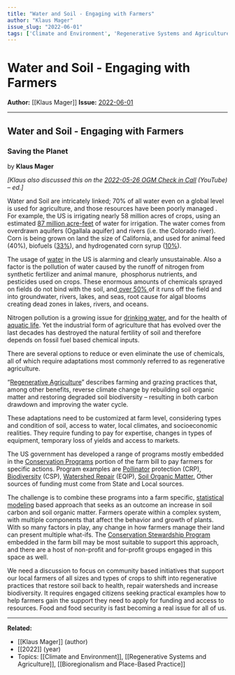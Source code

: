 ```yaml
---
title: "Water and Soil - Engaging with Farmers"
author: "Klaus Mager"
issue_slug: "2022-06-01"
tags: ['Climate and Environment', 'Regenerative Systems and Agriculture', 'Bioregionalism and Place-Based Practice']
---
```


# Water and Soil - Engaging with Farmers

**Author:** [[Klaus Mager]]
**Issue:** [2022-06-01](https://plex.collectivesensecommons.org/2022-06-01/)

---

## Water and Soil - Engaging with Farmers
### Saving the Planet
by **Klaus Mager**

*[Klaus also discussed this on the [2022-05-26 OGM Check in Call](https://youtu.be/XLno9Vpz2yg?t=2163) (YouTube) – ed.]*

Water and Soil are intricately linked; 70% of all water even on a global level is used for agriculture, and those resources have been poorly managed . For example, the US is irrigating nearly 58 million acres of crops, using an estimated [87 million acre-feet](https://www.ers.usda.gov/topics/farm-practices-management/irrigation-water-use/) of water for irrigation. The water comes from overdrawn aquifers (Ogallala aquifer) and rivers (i.e. the Colorado river). Corn is being grown on land the size of California, and used for animal feed (40%), biofuels ([33%](https://www.usda.gov/media/blog/2019/07/29/corn-americas-largest-crop-2019)), and hydrogenated corn syrup ([10%](https://www.ers.usda.gov/topics/crops/sugar-sweeteners/background.aspx#hfcs)).

The usage of [water](https://study.com/academy/lesson/aquifer-depletion-and-overdrawing-of-surface-waters-affects-on-water-resources.html) in the US is alarming and clearly unsustainable. Also a factor is the pollution of water caused by the runoff of nitrogen from synthetic fertilizer and animal manure,  phosphorus nutrients, and pesticides used on crops. These enormous amounts of chemicals sprayed on fields do not bind with the soil, and[ over 50% ](https://blogs.nicholas.duke.edu/citizenscientist/nitrogen-in-runoff/)of it runs off the field and into groundwater, rivers, lakes, and seas, root cause for algal blooms creating dead zones in lakes, rivers, and oceans.

Nitrogen pollution is a growing issue for [drinking water](https://www.westech-inc.com/blog/nitrogen-pollution-from-agriculture-problem-for-drinking-water), and for the health of [aquatic life](https://www.epa.gov/nutrientpollution/effects-dead-zones-and-harmful-algal-blooms). Yet the industrial form of agriculture that has evolved over the last decades has destroyed the natural fertility of soil and therefore depends on fossil fuel based chemical inputs. 

There are several options to reduce or even eliminate the use of chemicals, all of which require adaptations most commonly referred to as regenerative agriculture.

“[Regenerative Agriculture](https://regenerationinternational.org/2017/02/24/what-is-regenerative-agriculture/#:~:text=Specifically%2C%20Regenerative%20Agriculture%20is%20a%20holistic%20land%20management,through%20the%20practices%20that%20increase%20soil%20organic%20matter.)” describes farming and grazing practices that, among other benefits, reverse climate change by rebuilding soil organic matter and restoring degraded soil biodiversity – resulting in both carbon drawdown and improving the water cycle.

These adaptations need to be customized at farm level, considering types and condition of soil, access to water, local climates, and socioeconomic realities. They require funding to pay for expertise, changes in types of equipment, temporary loss of yields and access to markets.

The US government has developed a range of programs mostly embedded in the [Conservation Programs](https://www.fsa.usda.gov/programs-and-services/conservation-programs/index) portion of the farm bill to pay farmers for specific actions. Program examples are [Pollinator](https://www.usda.gov/pollinators) protection (CRP), [Biodiversity](https://www.usaid.gov/biodiversity) (CSP), [Watershed Repair](https://www.nrcs.usda.gov/wps/portal/nrcs/main/national/programs/landscape/wr/) (EQIP), [Soil Organic Matter.](https://www.nal.usda.gov/research-tools/food-safety-research-projects/elucidating-soil-microbiome-traits-predict-long-term) Other sources of funding must come from State and Local sources.

The challenge is to combine these programs into a farm specific, [statistical modeling](https://www.greenbiz.com/article/crop-modeling-can-scale-regenerative-agriculture-address-climate-change) based approach that seeks as an outcome an increase in soil carbon and soil organic matter. Farmers operate within a complex system, with multiple components that affect the behavior and growth of plants. With so many factors in play, any change in how farmers manage their land can present multiple what-ifs. The [Conservation Stewardship Program](https://www.nrcs.usda.gov/wps/portal/nrcs/main/national/programs/financial/csp/) embedded in the farm bill may be most suitable to support this approach, and there are a host of non-profit and for-profit groups engaged in this space as well.

We need a discussion to focus on community based initiatives that support our local farmers of all sizes and types of crops to shift into regenerative practices that restore soil back to health, repair watersheds and increase biodiversity. It requires engaged citizens seeking practical examples how to help farmers gain the support they need to apply for funding and access to resources. Food and food security is fast becoming a real issue for all of us.

---

**Related:**
- [[Klaus Mager]] (author)
- [[2022]] (year)
- Topics: [[Climate and Environment]], [[Regenerative Systems and Agriculture]], [[Bioregionalism and Place-Based Practice]]

